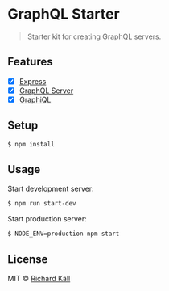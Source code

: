 # GraphQL Starter

> Starter kit for creating GraphQL servers.

## Features

- [x] [Express](https://github.com/expressjs/express)
- [x] [GraphQL Server](https://github.com/apollostack/graphql-server)
- [x] [GraphiQL](https://github.com/graphql/graphiql)

## Setup

```bash
$ npm install
```

## Usage

Start development server:

```bash
$ npm run start-dev
```

Start production server:

```bash
$ NODE_ENV=production npm start
```

## License

MIT © [Richard Käll](https://richardkall.se)
